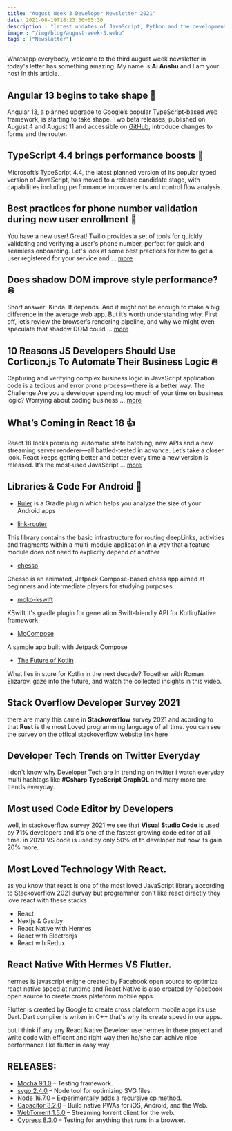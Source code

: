 ```yaml
---
title: "August Week 3 Developer Newsletter 2021"
date: 2021-08-19T18:23:30+05:30
description : "latest updates of JavaScript, Python and the development of software, web and mobile"
image : "/img/blog/august-week-3.webp"
tags : ["Newslatter"]
---
```


Whatsapp everybody, welcome to the third august week newsletter in today's letter has something amazing. My name is **Ai Anshu** and I am your host in this article.

## Angular 13 begins to take shape 🔧

Angular 13, a planned upgrade to Google’s popular TypeScript-based web framework, is starting to take shape. Two beta releases, published on August 4 and August 11 and accessible on [GitHub](https://github.com/angular/angular/releases), introduce changes to forms and the router.

## TypeScript 4.4 brings performance boosts 🚀

Microsoft’s TypeScript 4.4, the latest planned version of its popular typed version of JavaScript, has moved to a release candidate stage, with capabilities including performance improvements and control flow analysis.

## Best practices for phone number validation during new user enrollment 📱

You have a new user! Great! Twilio provides a set of tools for quickly validating and verifying a user's phone number, perfect for quick and seamless onboarding. Let's look at some best practices for how to get a user registered for your service and ... [more](https://jsfeeds.com/go/best-practices-for-phone-number-validation-during-new-user-enrollment-6117701335a915011e96cc65) 

## Does shadow DOM improve style performance? 🌐
Short answer: Kinda. It depends. And it might not be enough to make a big difference in the average web app. But it’s worth understanding why. First off, let’s review the browser’s rendering pipeline, and why we might even speculate that shadow DOM could ... [more](https://jsfeeds.com/go/does-shadow-dom-improve-style-performance-6119a97360db9f242ec34d5c)

## 10 Reasons JS Developers Should Use Corticon.js To Automate Their Business Logic 🔥

Capturing and verifying complex business logic in JavaScript application code is a tedious and error prone process—there is a better way. The Challenge Are you a developer spending too much of your time on business logic? Worrying about coding business ... [more](https://jsfeeds.com/go/10-reasons-js-developers-should-use-corticon-js-to-automate-their-business-logic-611a670539b4f1833315f4b0)

## What’s Coming in React 18 👍

React 18 looks promising: automatic state batching, new APIs and a new streaming server renderer—all battled-tested in advance. Let’s take a closer look. React keeps getting better and better every time a new version is released. It’s the most-used JavaScript ... [more](https://www.telerik.com/blogs/whats-coming-react-18)

## Libraries & Code For Android 💪	

* [Ruler](https://github.com/spotify/ruler) is a Gradle plugin which helps you analyze the size of your Android apps 

* [link-router](https://github.com/veepee-oss/link-router)

This library contains the basic infrastructure for routing deepLinks, activities and fragments within a multi-module application in a way that a feature module does not need to explicitly depend of another
 
* [chesso](https://github.com/zsoltk/chesso)

Chesso is an animated, Jetpack Compose-based chess app aimed at beginners and intermediate players for studying purposes.
 
* [moko-kswift](https://github.com/icerockdev/moko-kswift)

KSwift it's gradle plugin for generation Swift-friendly API for Kotlin/Native framework
 
* [McCompose](https://github.com/hitanshu-dhawan/McCompose)

A sample app built with Jetpack Compose 

* [The Future of Kotlin](https://www.youtube.com/watch?v=maTL7Whco70)

What lies in store for Kotlin in the next decade? Together with Roman Elizarov, gaze into the future, and watch the collected insights in this video. 

## Stack Overflow Developer Survey 2021

there are many this came in **Stackoverflow** survey 2021 and acording to that **Rust** is the most Loved programming language of all time. you can see the survey on the offical stackoverflow website [link here](https://insights.stackoverflow.com/survey/2021)

## Developer Tech Trends on Twitter Everyday

i don't know why Developer Tech are in trending on twitter i watch everyday multi hashtags like **#Csharp** **TypeScript** **GraphQL** and many more are trends everyday.

## Most used Code Editor by Developers

well, in stackoverflow survey 2021 we see that **Visual Studio Code** is used by **71%** developers and it's one of the fastest growing code editor of all time. in 2020 VS code is used by only 50% of th developer but now its gain 20% more.

## Most Loved Technology With React.

as you know that react is one of the most loved JavaScript library according to Stackoverflow 2021 survay but programmer don't like react diractly they love react with these stacks

* React
* Nextjs & Gastby
* React Native with Hermes
* React with Electronjs
* React wih Redux

## React Native With Hermes VS Flutter.

hermes is javascript enigne created by Facebook open source to optimize react native speed at runtime and React Native is also created by Facebook open source to create cross plateform mobile apps.

Flutter is created by Google to create cross plateform mobile apps its use Dart. Dart compiler is writen in C++ that's why its create speed in our apps.

but i think if any any React Native Develoer use hermes in there project and write code with efficent and right way then he/she can achive nice performance like flutter in easy way.

## RELEASES: 

* [Mocha 9.1.0](https://javascriptweekly.com/link/112718/web) – Testing framework.
* [svgo 2.4.0](https://javascriptweekly.com/link/112691/web) – Node tool for optimizing SVG files.
* [Node 16.7.0](https://javascriptweekly.com/link/112692/web) – Experimentally adds a recursive cp method.
* [Capacitor 3.2.0](https://javascriptweekly.com/link/112693/web) – Build native PWAs for iOS, Android, and the Web.
* [WebTorrent 1.5.0](https://javascriptweekly.com/link/112694/webhttps://javascriptweekly.com/link/112695/web) – Streaming torrent client for the web.
* [Cypress 8.3.0](https://javascriptweekly.com/link/112695/web) – Testing for anything that runs in a browser.